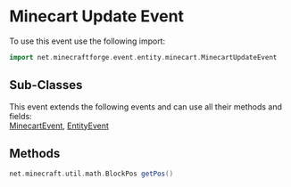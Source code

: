 # Minecart Update Event

To use this event use the following import:
```groovy
import net.minecraftforge.event.entity.minecart.MinecartUpdateEvent
```

## Sub-Classes
This event extends the following events and can use all their methods and fields: <br>
[MinecartEvent](minecart_event.md), [EntityEvent](entity_event/entity_event.md)

## Methods
```groovy
net.minecraft.util.math.BlockPos getPos()
```
